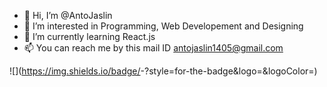 - 👋 Hi, I’m @AntoJaslin
- 👀 I’m interested in Programming, Web Developement and Designing
- 🌱 I’m currently learning React.js
- 📫 You can reach me by this mail ID antojaslin1405@gmail.com


![<Badge Name>](https://img.shields.io/badge/<Badge Text>-<Background Color>?style=for-the-badge&logo=<Icon Name>&logoColor=<Logo Color>)
